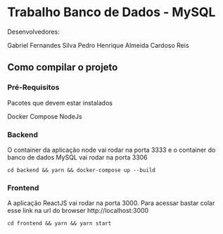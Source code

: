 # Trabalho Banco de Dados - MySQL

Desenvolvedores:

Gabriel Fernandes Silva
Pedro Henrique Almeida Cardoso Reis

## Como compilar o projeto

### Pré-Requisitos

Pacotes que devem estar instalados

Docker Compose
NodeJs

### Backend

O container da aplicação node vai rodar na porta 3333 e o container do banco de dados MySQL vai rodar na porta 3306

```
cd backend && yarn && docker-compose up --build
```

### Frontend

A aplicação ReactJS vai rodar na porta 3000. Para acessar bastar colar esse link na url do browser http://localhost:3000

```
cd frontend && yarn && yarn start
```
